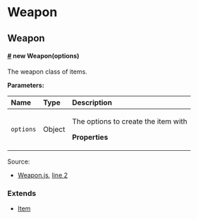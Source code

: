 # Weapon

##  Weapon

####  [\#](weapon.md#Weapon) new Weapon\(options\) <a id="Weapon"></a>

 The weapon class of items.

**Parameters:**

<table>
  <thead>
    <tr>
      <th style="text-align:left">Name</th>
      <th style="text-align:left">Type</th>
      <th style="text-align:left">Description</th>
    </tr>
  </thead>
  <tbody>
    <tr>
      <td style="text-align:left"><code>options</code>
      </td>
      <td style="text-align:left">Object</td>
      <td style="text-align:left">
        <p>The options to create the item with</p>
        <p><b>Properties</b>
        </p>
      </td>
    </tr>
  </tbody>
</table>

Source:

*  [Weapon.js](weapon.js.md), [line 2](weapon.js.md#line2)

### Extends

* [Item](item.md)

